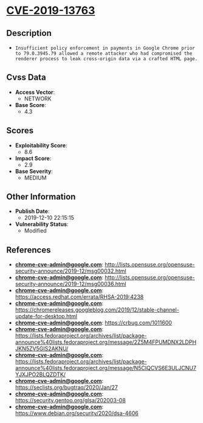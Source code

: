 
# [CVE-2019-13763](https://cve.mitre.org/cgi-bin/cvename.cgi?name=CVE-2019-13763)

## Description

- `Insufficient policy enforcement in payments in Google Chrome prior to 79.0.3945.79 allowed a remote attacker who had compromised the renderer process to leak cross-origin data via a crafted HTML page.`

## Cvss Data

- **Access Vector**:
  - NETWORK
- **Base Score**:
  - 4.3

## Scores

- **Exploitability Score**:
  - 8.6
- **Impact Score**:
  - 2.9
- **Base Severity**:
  - MEDIUM

## Other Information

- **Publish Date**:
  - 2019-12-10 22:15:15
- **Vulnerability Status**:
  - Modified

## References

- **chrome-cve-admin@google.com**: http://lists.opensuse.org/opensuse-security-announce/2019-12/msg00032.html
- **chrome-cve-admin@google.com**: http://lists.opensuse.org/opensuse-security-announce/2019-12/msg00036.html
- **chrome-cve-admin@google.com**: https://access.redhat.com/errata/RHSA-2019:4238
- **chrome-cve-admin@google.com**: https://chromereleases.googleblog.com/2019/12/stable-channel-update-for-desktop.html
- **chrome-cve-admin@google.com**: https://crbug.com/1011600
- **chrome-cve-admin@google.com**: https://lists.fedoraproject.org/archives/list/package-announce%40lists.fedoraproject.org/message/2Z5M4FPUMDNX2LDPHJKN5ZV5GIS2AKNU/
- **chrome-cve-admin@google.com**: https://lists.fedoraproject.org/archives/list/package-announce%40lists.fedoraproject.org/message/N5CIQCVS6E3ULJCNU7YJXJPO2BLQZDTK/
- **chrome-cve-admin@google.com**: https://seclists.org/bugtraq/2020/Jan/27
- **chrome-cve-admin@google.com**: https://security.gentoo.org/glsa/202003-08
- **chrome-cve-admin@google.com**: https://www.debian.org/security/2020/dsa-4606
